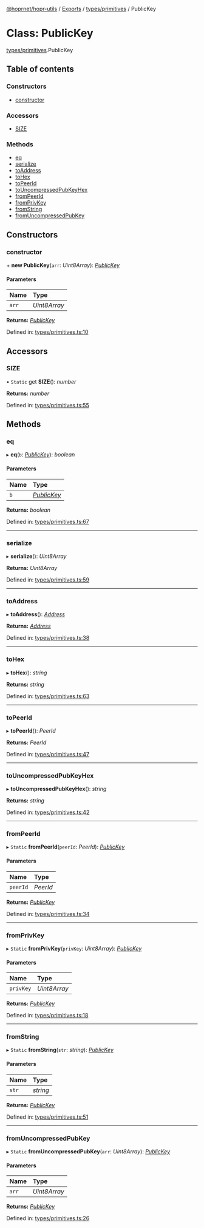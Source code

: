 [@hoprnet/hopr-utils](../README.md) / [Exports](../modules.md) / [types/primitives](../modules/types_primitives.md) / PublicKey

# Class: PublicKey

[types/primitives](../modules/types_primitives.md).PublicKey

## Table of contents

### Constructors

- [constructor](types_primitives.publickey.md#constructor)

### Accessors

- [SIZE](types_primitives.publickey.md#size)

### Methods

- [eq](types_primitives.publickey.md#eq)
- [serialize](types_primitives.publickey.md#serialize)
- [toAddress](types_primitives.publickey.md#toaddress)
- [toHex](types_primitives.publickey.md#tohex)
- [toPeerId](types_primitives.publickey.md#topeerid)
- [toUncompressedPubKeyHex](types_primitives.publickey.md#touncompressedpubkeyhex)
- [fromPeerId](types_primitives.publickey.md#frompeerid)
- [fromPrivKey](types_primitives.publickey.md#fromprivkey)
- [fromString](types_primitives.publickey.md#fromstring)
- [fromUncompressedPubKey](types_primitives.publickey.md#fromuncompressedpubkey)

## Constructors

### constructor

\+ **new PublicKey**(`arr`: *Uint8Array*): [*PublicKey*](types_primitives.publickey.md)

#### Parameters

| Name | Type |
| :------ | :------ |
| `arr` | *Uint8Array* |

**Returns:** [*PublicKey*](types_primitives.publickey.md)

Defined in: [types/primitives.ts:10](https://github.com/hoprnet/hoprnet/blob/448a47a/packages/utils/src/types/primitives.ts#L10)

## Accessors

### SIZE

• `Static` get **SIZE**(): *number*

**Returns:** *number*

Defined in: [types/primitives.ts:55](https://github.com/hoprnet/hoprnet/blob/448a47a/packages/utils/src/types/primitives.ts#L55)

## Methods

### eq

▸ **eq**(`b`: [*PublicKey*](types_primitives.publickey.md)): *boolean*

#### Parameters

| Name | Type |
| :------ | :------ |
| `b` | [*PublicKey*](types_primitives.publickey.md) |

**Returns:** *boolean*

Defined in: [types/primitives.ts:67](https://github.com/hoprnet/hoprnet/blob/448a47a/packages/utils/src/types/primitives.ts#L67)

___

### serialize

▸ **serialize**(): *Uint8Array*

**Returns:** *Uint8Array*

Defined in: [types/primitives.ts:59](https://github.com/hoprnet/hoprnet/blob/448a47a/packages/utils/src/types/primitives.ts#L59)

___

### toAddress

▸ **toAddress**(): [*Address*](types_primitives.address.md)

**Returns:** [*Address*](types_primitives.address.md)

Defined in: [types/primitives.ts:38](https://github.com/hoprnet/hoprnet/blob/448a47a/packages/utils/src/types/primitives.ts#L38)

___

### toHex

▸ **toHex**(): *string*

**Returns:** *string*

Defined in: [types/primitives.ts:63](https://github.com/hoprnet/hoprnet/blob/448a47a/packages/utils/src/types/primitives.ts#L63)

___

### toPeerId

▸ **toPeerId**(): *PeerId*

**Returns:** *PeerId*

Defined in: [types/primitives.ts:47](https://github.com/hoprnet/hoprnet/blob/448a47a/packages/utils/src/types/primitives.ts#L47)

___

### toUncompressedPubKeyHex

▸ **toUncompressedPubKeyHex**(): *string*

**Returns:** *string*

Defined in: [types/primitives.ts:42](https://github.com/hoprnet/hoprnet/blob/448a47a/packages/utils/src/types/primitives.ts#L42)

___

### fromPeerId

▸ `Static` **fromPeerId**(`peerId`: *PeerId*): [*PublicKey*](types_primitives.publickey.md)

#### Parameters

| Name | Type |
| :------ | :------ |
| `peerId` | *PeerId* |

**Returns:** [*PublicKey*](types_primitives.publickey.md)

Defined in: [types/primitives.ts:34](https://github.com/hoprnet/hoprnet/blob/448a47a/packages/utils/src/types/primitives.ts#L34)

___

### fromPrivKey

▸ `Static` **fromPrivKey**(`privKey`: *Uint8Array*): [*PublicKey*](types_primitives.publickey.md)

#### Parameters

| Name | Type |
| :------ | :------ |
| `privKey` | *Uint8Array* |

**Returns:** [*PublicKey*](types_primitives.publickey.md)

Defined in: [types/primitives.ts:18](https://github.com/hoprnet/hoprnet/blob/448a47a/packages/utils/src/types/primitives.ts#L18)

___

### fromString

▸ `Static` **fromString**(`str`: *string*): [*PublicKey*](types_primitives.publickey.md)

#### Parameters

| Name | Type |
| :------ | :------ |
| `str` | *string* |

**Returns:** [*PublicKey*](types_primitives.publickey.md)

Defined in: [types/primitives.ts:51](https://github.com/hoprnet/hoprnet/blob/448a47a/packages/utils/src/types/primitives.ts#L51)

___

### fromUncompressedPubKey

▸ `Static` **fromUncompressedPubKey**(`arr`: *Uint8Array*): [*PublicKey*](types_primitives.publickey.md)

#### Parameters

| Name | Type |
| :------ | :------ |
| `arr` | *Uint8Array* |

**Returns:** [*PublicKey*](types_primitives.publickey.md)

Defined in: [types/primitives.ts:26](https://github.com/hoprnet/hoprnet/blob/448a47a/packages/utils/src/types/primitives.ts#L26)
